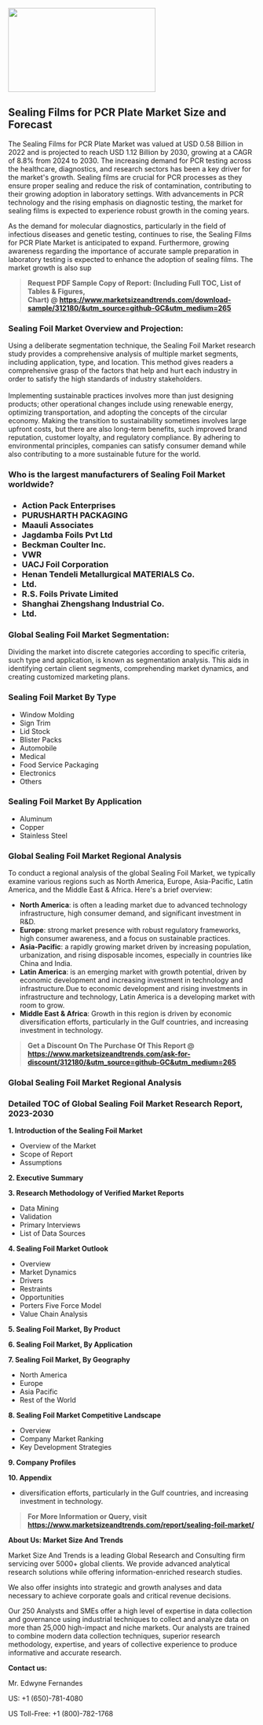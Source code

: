 <p><img class="alignnone size-medium wp-image-20088" src="https://ffe5etoiles.com/wp-content/uploads/2024/12/MST1-300x171.png" alt="" width="300" height="171" /></p><h2>Sealing Films for PCR Plate Market Size and Forecast</h2><p>The Sealing Films for PCR Plate Market was valued at USD 0.58 Billion in 2022 and is projected to reach USD 1.12 Billion by 2030, growing at a CAGR of 8.8% from 2024 to 2030. The increasing demand for PCR testing across the healthcare, diagnostics, and research sectors has been a key driver for the market's growth. Sealing films are crucial for PCR processes as they ensure proper sealing and reduce the risk of contamination, contributing to their growing adoption in laboratory settings. With advancements in PCR technology and the rising emphasis on diagnostic testing, the market for sealing films is expected to experience robust growth in the coming years.</p><p>As the demand for molecular diagnostics, particularly in the field of infectious diseases and genetic testing, continues to rise, the Sealing Films for PCR Plate Market is anticipated to expand. Furthermore, growing awareness regarding the importance of accurate sample preparation in laboratory testing is expected to enhance the adoption of sealing films. The market growth is also sup</p><blockquote id="" class=""><strong>Request PDF Sample Copy of Report: (Including Full TOC, List of Tables &amp; Figures, Chart)&nbsp;@&nbsp;<strong><a href="https://www.marketsizeandtrends.com/download-sample/312180/&utm_source=github-GC&utm_medium=265" target="_blank">https://www.marketsizeandtrends.com/download-sample/312180/&utm_source=github-GC&utm_medium=265</a></strong></strong></blockquote><h3 id="" class="">Sealing Foil Market&nbsp;Overview and Projection:</h3><p id="" class="">Using a deliberate segmentation technique, the Sealing Foil Market research study provides a comprehensive analysis of multiple market segments, including application, type, and location. This method gives readers a comprehensive grasp of the factors that help and hurt each industry in order to satisfy the high standards of industry stakeholders. <br /> <br />Implementing sustainable practices involves more than just designing products; other operational changes include using renewable energy, optimizing transportation, and adopting the concepts of the circular economy. Making the transition to sustainability sometimes involves large upfront costs, but there are also long-term benefits, such improved brand reputation, customer loyalty, and regulatory compliance. By adhering to environmental principles, companies can satisfy consumer demand while also contributing to a more sustainable future for the world.</p><h3 id="" class="">Who is the largest manufacturers of&nbsp;Sealing Foil Market worldwide?</h3><h3 class=""><p><ul><li>Action Pack Enterprises </li><li> PURUSHARTH PACKAGING </li><li> Maauli Associates </li><li> Jagdamba Foils Pvt Ltd </li><li> Beckman Coulter Inc. </li><li> VWR </li><li> UACJ Foil Corporation </li><li> Henan Tendeli Metallurgical MATERIALS Co. </li><li> Ltd. </li><li> R.S. Foils Private Limited </li><li> Shanghai Zhengshang Industrial Co. </li><li> Ltd.</li></ul></p></h3><h3 id="" class="">Global&nbsp;Sealing Foil Market Segmentation:</h3><p id="" class="">Dividing the market into discrete categories according to specific criteria, such type and application, is known as segmentation analysis. This aids in identifying certain client segments, comprehending market dynamics, and creating customized marketing plans.</p><h3 id="" class="">Sealing Foil Market&nbsp;By Type</h3><p><p><ul><li>Window Molding</li><li> Sign Trim</li><li> Lid Stock</li><li> Blister Packs</li><li> Automobile</li><li> Medical</li><li> Food Service Packaging</li><li> Electronics</li><li> Others</p></li></ul></p></p><h3 id="" class="">Sealing Foil Market&nbsp;By Application</h3><p class=""><p><ul><li>Aluminum</li><li> Copper</li><li> Stainless Steel</li></ul></p></p><h3 id="" class="">Global Sealing Foil Market Regional Analysis</h3><p id="" class="">To conduct a regional analysis of the global Sealing Foil Market, we typically examine various regions such as North America, Europe, Asia-Pacific, Latin America, and the Middle East &amp; Africa. Here's a brief overview:</p><ul><li><strong>North America</strong>: is often a leading market due to advanced technology infrastructure, high consumer demand, and significant investment in R&amp;D.</li><li><strong>Europe</strong>: strong market presence with robust regulatory frameworks, high consumer awareness, and a focus on sustainable practices.</li><li><strong>Asia-Pacific</strong>: a rapidly growing market driven by increasing population, urbanization, and rising disposable incomes, especially in countries like China and India.</li><li><strong>Latin America</strong>: is an emerging market with growth potential, driven by economic development and increasing investment in technology and infrastructure.Due to economic development and rising investments in infrastructure and technology, Latin America is a developing market with room to grow.</li><li><strong>Middle East &amp; Africa</strong>: Growth in this region is driven by economic diversification efforts, particularly in the Gulf countries, and increasing investment in technology.</li></ul><blockquote id="" class=""><strong>Get a Discount On The Purchase Of This Report @ <strong><a href="https://www.marketsizeandtrends.com/ask-for-discount/312180/&utm_source=github-GC&utm_medium=265" target="_blank">https://www.marketsizeandtrends.com/ask-for-discount/312180/&utm_source=github-GC&utm_medium=265</a></strong></strong></blockquote><h3 id="" class="">Global Sealing Foil Market Regional Analysis</h3><h3 id="" class="">Detailed TOC of Global Sealing Foil Market Research Report, 2023-2030</h3><p id="" class=""><strong>1. Introduction of the Sealing Foil Market</strong></p><ul><li>Overview of the Market</li><li>Scope of Report</li><li>Assumptions</li></ul><p id="" class=""><strong>2. Executive Summary</strong></p><p id="" class=""><strong>3. Research Methodology of Verified Market Reports</strong></p><ul><li>Data Mining</li><li>Validation</li><li>Primary Interviews</li><li>List of Data Sources</li></ul><p id="" class=""><strong>4. Sealing Foil Market Outlook</strong></p><ul><li>Overview</li><li>Market Dynamics</li><li>Drivers</li><li>Restraints</li><li>Opportunities</li><li>Porters Five Force Model</li><li>Value Chain Analysis</li></ul><p id="" class=""><strong>5. Sealing Foil Market, By Product</strong></p><p id="" class=""><strong>6. Sealing Foil Market, By Application</strong></p><p id="" class=""><strong>7. Sealing Foil Market, By Geography</strong></p><ul><li>North America</li><li>Europe</li><li>Asia Pacific</li><li>Rest of the World</li></ul><p id="" class=""><strong>8. Sealing Foil Market Competitive Landscape</strong></p><ul><li>Overview</li><li>Company Market Ranking</li><li>Key Development Strategies</li></ul><p id="" class=""><strong>9. Company Profiles</strong></p><p id="" class=""><strong>10. Appendix</strong></p><ul><li>diversification efforts, particularly in the Gulf countries, and increasing investment in technology.</li></ul><blockquote id="" class=""><strong>For More Information or Query, visit <strong><strong><a href="https://www.marketsizeandtrends.com/report/sealing-foil-market/" target="_blank">https://www.marketsizeandtrends.com/report/sealing-foil-market/</a></strong></strong></strong></blockquote><p id="" class=""><strong>About Us: Market Size And Trends</strong></p><p id="" class="">Market Size And Trends is a leading Global Research and Consulting firm servicing over 5000+ global clients. We provide advanced analytical research solutions while offering information-enriched research studies.</p><p id="" class="">We also offer insights into strategic and growth analyses and data necessary to achieve corporate goals and critical revenue decisions.</p><p id="" class="">Our 250 Analysts and SMEs offer a high level of expertise in data collection and governance using industrial techniques to collect and analyze data on more than 25,000 high-impact and niche markets. Our analysts are trained to combine modern data collection techniques, superior research methodology, expertise, and years of collective experience to produce informative and accurate research.</p><p id="" class=""><strong>Contact us:</strong></p><p id="" class="">Mr. Edwyne Fernandes</p><p id="" class="">US: +1 (650)-781-4080</p><p id="" class="">US Toll-Free: +1 (800)-782-1768</p>
